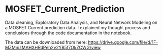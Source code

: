# MOSFET_Current_Prediction

Data cleaning, Exploratory Data Analysis, and Neural Network Modeling on a MOSFET Current prediction data.
I explained my thought process and conclusions through the code documentation in the notebook.

The data can be downloaded from here:
https://drive.google.com/file/d/1F-MZMnizMAHXHRdPeh2v2Y85f7OkZCWG/view

